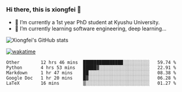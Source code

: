 ### Hi there, this is xiongfei 👋


- 🔭 I’m currently a 1st year PhD student at Kyushu University.
- 🌱 I’m currently learning software engineering, deep learning...

<!--
**Toma62299781/Toma62299781** is a ✨ _special_ ✨ repository because its `README.md` (this file) appears on your GitHub profile.
Here are some ideas to get you started:
-->

![Xiongfei's GitHub stats](https://github-readme-stats.vercel.app/api?username=Toma62299781)


[![wakatime](https://wakatime.com/badge/user/9e8d5516-d162-43e7-9563-87295d455a71.svg)](https://wakatime.com/@9e8d5516-d162-43e7-9563-87295d455a71)

<!--START_SECTION:waka-->
```text
Other        12 hrs 46 mins  ███████████████░░░░░░░░░░   59.74 % 
Python       4 hrs 53 mins   █████▓░░░░░░░░░░░░░░░░░░░   22.91 % 
Markdown     1 hr 47 mins    ██░░░░░░░░░░░░░░░░░░░░░░░   08.38 % 
Google Doc   1 hr 20 mins    █▓░░░░░░░░░░░░░░░░░░░░░░░   06.28 % 
LaTeX        16 mins         ▒░░░░░░░░░░░░░░░░░░░░░░░░   01.27 % 
```
<!--END_SECTION:waka-->

